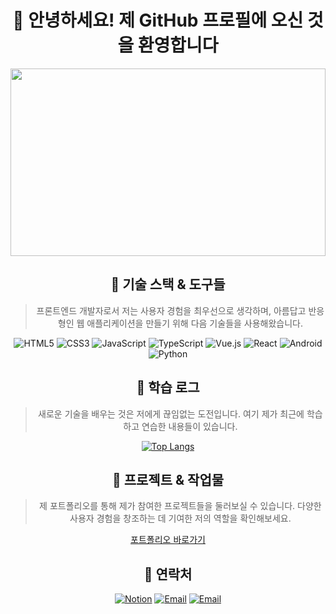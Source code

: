 <div align="center">

# 👋 안녕하세요! 제 GitHub 프로필에 오신 것을 환영합니다

<img src="https://raw.githubusercontent.com/hossi-py/hossi-py/master/images/YOUKNOW.gif" width="100%" height="300px">

## 🚀 기술 스택 & 도구들

> 프론트엔드 개발자로서 저는 사용자 경험을 최우선으로 생각하며, 아름답고 반응형인 웹 애플리케이션을 만들기 위해 다음 기술들을 사용해왔습니다.

<p>
  <img alt="HTML5" src="https://img.shields.io/badge/HTML5-E34F26?style=flat-square&logo=html5&logoColor=white"/>
  <img alt="CSS3" src="https://img.shields.io/badge/CSS3-1572B6?style=flat-square&logo=css3&logoColor=white"/>
  <img alt="JavaScript" src="https://img.shields.io/badge/JavaScript-F7DF1E?style=flat-square&logo=javascript&logoColor=black"/>
  <img alt="TypeScript" src="https://img.shields.io/badge/TypeScript-3178C6?style=flat-square&logo=typescript&logoColor=white"/>
  <img alt="Vue.js" src="https://img.shields.io/badge/Vue.js-4FC08D?style=flat-square&logo=vuedotjs&logoColor=white"/>
  <img alt="React" src="https://img.shields.io/badge/React-61DAFB?style=flat-square&logo=react&logoColor=black"/>
  <img alt="Android" src="https://img.shields.io/badge/Android-3DDC84?style=flat-square&logo=android&logoColor=white"/>
  <img alt="Python" src="https://img.shields.io/badge/Python-3776AB?style=flat-square&logo=python&logoColor=white"/>
</p>

## 📘 학습 로그

> 새로운 기술을 배우는 것은 저에게 끊임없는 도전입니다. 여기 제가 최근에 학습하고 연습한 내용들이 있습니다.

[![Top Langs](https://github-readme-stats.vercel.app/api/top-langs/?username=hossi-py&layout=compact&theme=vue-dark)](https://github.com/anuraghazra/github-readme-stats)

## 🎨 프로젝트 & 작업물

> 제 포트폴리오를 통해 제가 참여한 프로젝트들을 둘러보실 수 있습니다. 다양한 사용자 경험을 창조하는 데 기여한 저의 역할을 확인해보세요.

[포트폴리오 바로가기](https://your-portfolio-link.com)

## 🔗 연락처

<p>
  <a href="https://naver.com" target="_blank"><img alt="Notion" src="https://img.shields.io/badge/Notion-Click%20Here-black?style=for-the-badge&logo=notion&logoColor=white"/></a>
  <a href="mailto:hossi0128@naver.com"><img alt="Email" src="https://img.shields.io/badge/Email-hossi0128@naver.com-black?style=for-the-badge&logo=gmail&logoColor=white"/></a>
  <a href="mailto:hossi0128@gmail.com"><img alt="Email" src="https://img.shields.io/badge/Email-hossi0128@gmail.com-black?style=for-the-badge&logo=gmail&logoColor=white"/></a>
</p>
</div>


<!--
<code><img alt = "3.1 Python" height="20" src="https://cdn.icon-icons.com/icons2/2699/PNG/512/pytorch_logo_icon_170820.png"> pytorch</code>
#### :wave: Welcome Sujin's profile !
![header](https://capsule-render.vercel.app/api?type=Waving&color=000000&height=150&section=header&text=sujin&fontColor=ffffff&fontSize=60&animation=fadeIn&fontAlignY=55&desc=%20&descAlignY=62&descAlign=62)
  -->
